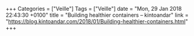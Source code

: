 +++
Categories = ["Veille"]
Tags = ["Veille"]
date = "Mon, 29 Jan 2018 22:43:30 +0100"
title = "Building healthier containers – kintoandar"
link = "https://blog.kintoandar.com/2018/01/Building-healthier-containers.html"
+++
